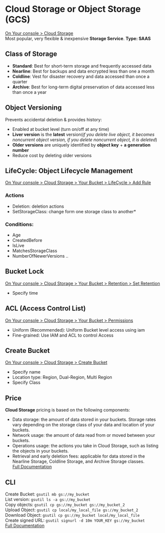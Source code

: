 # Cloud Storage or Object Storage (GCS)
[On Your console > Cloud Storage](https://console.cloud.google.com/storage/browser)  
Most popular, very flexible & inexpensive **Storage Service**. **Type: SAAS**
## Class of Storage
- **Standard**: Best for short-term storage and frequently accessed data
- **Nearline**: Best for backups and data encrypted less than one a month
- **Coldline**: Vest for disaster recovery and data accessed than once a quarter
- **Archive**: Best for long-term digital preservation of data accessed less than once a year
## Object Versioning
Prevents accidental deletion & provides history:
- Enabled at bucket level (turn on/off at any time)
- **Liver version** is the **latest** version(_if you delete live object, it becomes noncurrent object version, if you delete noncurrent object, it is deleted_)
- **Older versions** are uniquely identified by **object key** + **a generation number**
- Reduce cost by deleting older versions
## LifeCycle: Object Lifecycle Management
[On Your console > Cloud Storage > Your Bucket > LifeCycle > Add Rule](https://console.cloud.google.com/storage/browser)
### Actions
- Deletion: deletion actions
- SetStorageClass: change form one storage class to another*
### Conditions:
- Age
- CreatedBefore
- IsLive
- MatchesStorageClass
- NumberOfNewerVersions
..
## Bucket Lock
[On Your console > Cloud Storage > Your Bucket > Retention > Set Retention](https://console.cloud.google.com/storage/browser)
- Specify time
## ACL (Access Control List)
[On Your console > Cloud Storage > Your Bucket > Permissions](https://console.cloud.google.com/storage/browser)  
- Uniform (Recommended): Uniform Bucket level access using iam
- Fine-grained: Use IAM and ACL to control Access
## Create Bucket
[On Your console > Cloud Storage > Create Bucket](https://console.cloud.google.com/storage/create-bucket)  
- Specify name
- Location type: Region, Dual-Region, Multi Region
- Specify Class
## Price
**Cloud Storage** pricing is based on the following components:
- Data storage: the amount of data stored in your buckets. Storage rates vary depending on the storage class of your data and location of your buckets.
- Network usage: the amount of data read from or moved between your buckets.
- Operations usage: the actions you take in Cloud Storage, such as listing the objects in your buckets.
- Retrieval and early deletion fees: applicable for data stored in the Nearline Storage, Coldline Storage, and Archive Storage classes.  
[Full Documentation](https://cloud.google.com/storage/pricing)
## CLI
Create Bucket: `gsutil mb gs://my_bucket`  
List version: `gsutil ls -a gs://my_bucket`  
Copy objects: `gsutil cp gs://my_bucket gs://my_bucket_2`  
Upload Object: `gsutil cp local/my_local_file gs://my_bucket_2`  
Download Object: `gsutil cp gs://my_bucket local/my_local_file`  
Create signed URL: `gsutil signurl -d 10m YOUR_KEY gs://my_bucket `  
[Full Documentation](https://cloud.google.com/storage/docs/gsutil)
